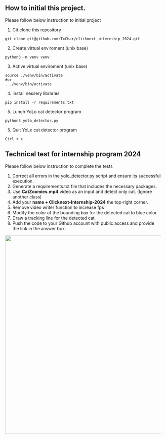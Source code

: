 
## How to initial this project.
Please follow below instruction to initial project
1. Git clone this repository
```
git clone git@github.com:TxChar/clicknext_internship_2024.git
```
2. Create virtual enviroment (unix base)
```
python3 -m venv venv
```
3. Active virtual enviroment (unix base)
```
source ./venv/bin/activate
#or
. ./venv/bin/activate
```
4. Install nessery libraries
```
pip install -r requirements.txt
```
5. Lunch YoLo cat detector program
```
python3 yolo_detector.py
```
5. Quit YoLo cat detector program
```
Ctrl + c
```

## Technical test for internship program 2024

Please follow below instruction to complete the tests
1. Correct all errors in the yolo_detector.py script and ensure its successful execution.
2. Generate a requirements.txt file that includes the necessary packages.
3. Use **CatZoomies.mp4** video as an input and detect only cat. (Ignore another class)
4. Add your **name + Clicknext-Internship-2024** the top-right corner.
5. Remove video writer function to increase fps
6. Modify the color of the bounding box for the detected cat to blue color.
7. Draw a tracking line for the detected cat.
8. Push the code to your Github account with public access and provide the link in the answer box.

<p align="left">
  <img src="demo.gif" width="640"/>
</p>

